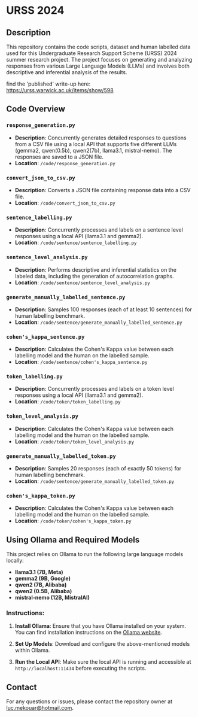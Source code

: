 # URSS 2024

## Description

This repository contains the code scripts, dataset and human labelled data used for this Undergraduate Research Support Scheme (URSS) 2024 summer research project. The project focuses on generating and analyzing responses from various Large Language Models (LLMs) and involves both descriptive and inferential analysis of the results. 

find the 'published' write-up here: https://urss.warwick.ac.uk/items/show/598

## Code Overview

### `response_generation.py`

- **Description**: Concurrently generates detailed responses to questions from a CSV file using a local API that supports five different LLMs (gemma2, qwen(0.5b), qwen2(7b), llama3.1, mistral-nemo). The responses are saved to a JSON file.
- **Location**: `/code/response_generation.py`

### `convert_json_to_csv.py`

- **Description**: Converts a JSON file containing response data into a CSV file.
- **Location**: `/code/convert_json_to_csv.py`

### `sentence_labelling.py`

- **Description**: Concurrently processes and labels on a sentence level responses using a local API (llama3.1 and gemma2).
- **Location**: `/code/sentence/sentence_labelling.py`

### `sentence_level_analysis.py`

- **Description**: Performs descriptive and inferential statistics on the labeled data, including the generation of autocorrelation graphs.
- **Location**: `/code/sentence/sentence_level_analysis.py`

### `generate_manually_labelled_sentence.py`

- **Description**: Samples 100 responses (each of at least 10 sentences) for human labelling benchmark.
- **Location**: `/code/sentence/generate_manually_labelled_sentence.py`

### `cohen's_kappa_sentence.py`

- **Description**: Calculates the Cohen's Kappa value between each labelling model and the human on the labelled sample.
- **Location**: `/code/sentence/cohen's_kappa_sentence.py`

### `token_labelling.py`

- **Description**: Concurrently processes and labels on a token level responses using a local API (llama3.1 and gemma2).
- **Location**: `/code/token/token_labelling.py`

### `token_level_analysis.py`

- **Description**: Calculates the Cohen's Kappa value between each labelling model and the human on the labelled sample.
- **Location**: `/code/token/token_level_analysis.py`

### `generate_manually_labelled_token.py`

- **Description**: Samples 20 responses (each of exactly 50 tokens) for human labelling benchmark.
- **Location**: `/code/sentence/generate_manually_labelled_token.py`

### `cohen's_kappa_token.py`

- **Description**: Calculates the Cohen's Kappa value between each labelling model and the human on the labelled sample.
- **Location**: `/code/token/cohen's_kappa_token.py`

## Using Ollama and Required Models

This project relies on Ollama to run the following large language models locally:

- **llama3.1 (7B, Meta)**
- **gemma2 (9B, Google)**
- **qwen2 (7B, Alibaba)**
- **qwen2 (0.5B, Alibaba)**
- **mistral-nemo (12B, MistralAI)**

### Instructions:

1. **Install Ollama**: Ensure that you have Ollama installed on your system. You can find installation instructions on the [Ollama website](https://ollama.com/).
   
2. **Set Up Models**: Download and configure the above-mentioned models within Ollama.

3. **Run the Local API**: Make sure the local API is running and accessible at `http://localhost:11434` before executing the scripts.

## Contact

For any questions or issues, please contact the repository owner at [luc.mekouar@hotmail.com](mailto:luc.mekouar@hotmail.com).
